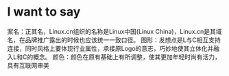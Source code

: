 I want to say
======
案名：正其名，Linux.cn组织的名称是Linux中国(Linux China)，Linux.cn是其域名，在品牌推广露出的时候也应该统一一致口径。图形：发想点是L与C相互支持连接，同时风格上要体现行业属性，承接原Logo的意志，巧妙地使其立体化并融入L和C的概念。颜色：颜色在原有基础上有所调整，使其更加年轻时尚有活力，具有互联网审美
